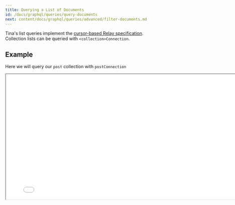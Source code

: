 ```yaml
---
title: Querying a List of Documents
id: /docs/graphql/queries/query-documents
next: content/docs/graphql/queries/advanced/filter-documents.md
---
```


Tina's list queries implement the [cursor-based Relay specification](https://relay.dev/graphql/connections.htm). Collection lists can be queried with `<collection>Connection`.

## Example

Here we will query our `post` collection with `postConnection`

<iframe loading="lazy" src="/api/graphiql/?query=%7B%0A%20%20postConnection%20%7B%0A%20%20%20%20edges%20%7B%0A%20%20%20%20%20%20node%20%7B%0A%20%20%20%20%20%20%20%20id%0A%20%20%20%20%20%20%20%20title%0A%20%20%20%20%20%20%7D%0A%20%20%20%20%7D%0A%20%20%7D%0A%7D%0A" width="800" height="400" />
